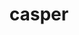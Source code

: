 ---
title: casper
github_link: http://github.com/jmromer/casper
demo_screenshot: http://s3.amazonaws.com/gh_pages/casper/screen1.jpg
demo_preview: 
description: An octopress port of Ghost's Casper theme.
---